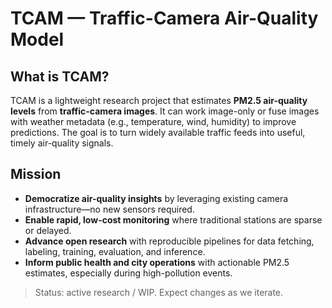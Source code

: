 # TCAM — Traffic-Camera Air-Quality Model

## What is TCAM?
TCAM is a lightweight research project that estimates **PM2.5 air-quality levels** from **traffic-camera images**. It can work image-only or fuse images with weather metadata (e.g., temperature, wind, humidity) to improve predictions. The goal is to turn widely available traffic feeds into useful, timely air-quality signals.

## Mission
- **Democratize air-quality insights** by leveraging existing camera infrastructure—no new sensors required.
- **Enable rapid, low-cost monitoring** where traditional stations are sparse or delayed.
- **Advance open research** with reproducible pipelines for data fetching, labeling, training, evaluation, and inference.
- **Inform public health and city operations** with actionable PM2.5 estimates, especially during high-pollution events.

> Status: active research / WIP. Expect changes as we iterate.
